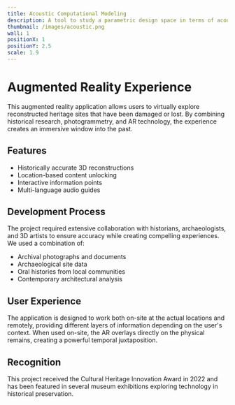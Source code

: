 ```yaml
---
title: Acoustic Computational Modeling
description: A tool to study a parametric design space in terms of acoustic performance
thumbnail: /images/acoustic.png
wall: 1
positionX: 1
positionY: 2.5
scale: 1.9
---
```


# Augmented Reality Experience

This augmented reality application allows users to virtually explore reconstructed heritage sites that have been damaged or lost. By combining historical research, photogrammetry, and AR technology, the experience creates an immersive window into the past.

## Features

- Historically accurate 3D reconstructions
- Location-based content unlocking
- Interactive information points
- Multi-language audio guides

## Development Process

The project required extensive collaboration with historians, archaeologists, and 3D artists to ensure accuracy while creating compelling experiences. We used a combination of:

- Archival photographs and documents
- Archaeological site data
- Oral histories from local communities
- Contemporary architectural analysis

## User Experience

The application is designed to work both on-site at the actual locations and remotely, providing different layers of information depending on the user's context. When used on-site, the AR overlays directly on the physical remains, creating a powerful temporal juxtaposition.

## Recognition

This project received the Cultural Heritage Innovation Award in 2022 and has been featured in several museum exhibitions exploring technology in historical preservation. 
